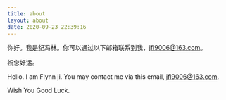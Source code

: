 ```yaml
---
title: about
layout: about
date: 2020-09-23 22:39:16
---
```


你好。我是纪冯林。你可以通过以下邮箱联系到我，jfl9006@163.com。

祝您好运。

Hello. I am Flynn ji. You may contact me via this email, jfl9006@163.com.

Wish You Good Luck.